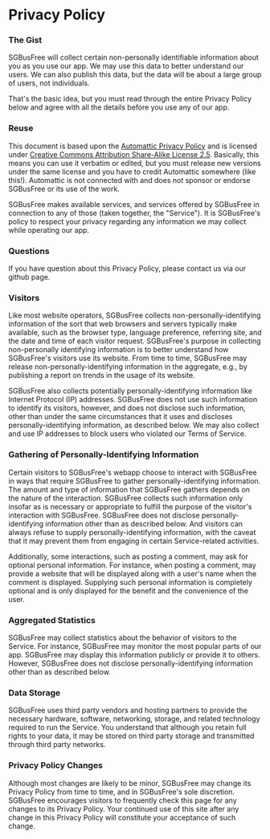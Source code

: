 Privacy Policy
==============

### The Gist

SGBusFree will collect certain non-personally identifiable information about you as you use our app. We may use this data to better understand our users. We can also publish this data, but the data will be about a large group of users, not individuals.

That's the basic idea, but you must read through the entire Privacy Policy below and agree with all the details before you use any of our app.

### Reuse

This document is based upon the [Automattic Privacy Policy](http://automattic.com/privacy/) and is licensed under [Creative Commons Attribution Share-Alike License 2.5](http://creativecommons.org/licenses/by-sa/2.5/). Basically, this means you can use it verbatim or edited, but you must release new versions under the same license and you have to credit Automattic somewhere (like this!). Automattic is not connected with and does not sponsor or endorse SGBusFree or its use of the work.

SGBusFree makes available services, and services offered by SGBusFree in connection to any of those (taken together, the "Service"). It is SGBusFree's policy to respect your privacy regarding any information we may collect while operating our app.

### Questions

If you have question about this Privacy Policy, please contact us via our github page.

### Visitors

Like most website operators, SGBusFree collects non-personally-identifying information of the sort that web browsers and servers typically make available, such as the browser type, language preference, referring site, and the date and time of each visitor request. SGBusFree's purpose in collecting non-personally identifying information is to better understand how SGBusFree's visitors use its website. From time to time, SGBusFree may release non-personally-identifying information in the aggregate, e.g., by publishing a report on trends in the usage of its website.

SGBusFree also collects potentially personally-identifying information like Internet Protocol (IP) addresses. SGBusFree does not use such information to identify its visitors, however, and does not disclose such information, other than under the same circumstances that it uses and discloses personally-identifying information, as described below. We may also collect and use IP addresses to block users who violated our Terms of Service.

### Gathering of Personally-Identifying Information

Certain visitors to SGBusFree's webapp choose to interact with SGBusFree in ways that require SGBusFree to gather personally-identifying information. The amount and type of information that SGBusFree gathers depends on the nature of the interaction. SGBusFree collects such information only insofar as is necessary or appropriate to fulfill the purpose of the visitor's interaction with SGBusFree. SGBusFree does not disclose personally-identifying information other than as described below. And visitors can always refuse to supply personally-identifying information, with the caveat that it may prevent them from engaging in certain Service-related activities.

Additionally, some interactions, such as posting a comment, may ask for optional personal information. For instance, when posting a comment, may provide a website that will be displayed along with a user's name when the comment is displayed. Supplying such personal information is completely optional and is only displayed for the benefit and the convenience of the user.

### Aggregated Statistics

SGBusFree may collect statistics about the behavior of visitors to the Service. For instance, SGBusFree may monitor the most popular parts of our app. SGBusFree may display this information publicly or provide it to others. However, SGBusFree does not disclose personally-identifying information other than as described below.

### Data Storage
SGBusFree uses third party vendors and hosting partners to provide the necessary hardware, software, networking, storage, and related technology required to run the Service. You understand that although you retain full rights to your data, it may be stored on third party storage and transmitted through third party networks.

### Privacy Policy Changes
Although most changes are likely to be minor, SGBusFree may change its Privacy Policy from time to time, and in SGBusFree's sole discretion. SGBusFree encourages visitors to frequently check this page for any changes to its Privacy Policy. Your continued use of this site after any change in this Privacy Policy will constitute your acceptance of such change. 
